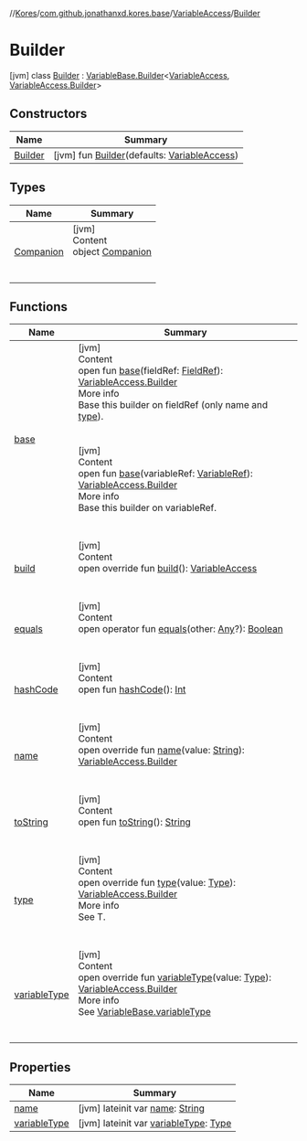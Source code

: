//[Kores](../../../index.md)/[com.github.jonathanxd.kores.base](../../index.md)/[VariableAccess](../index.md)/[Builder](index.md)



# Builder  
 [jvm] class [Builder](index.md) : [VariableBase.Builder](../../-variable-base/-builder/index.md)<[VariableAccess](../index.md), [VariableAccess.Builder](index.md)>    


## Constructors  
  
|  Name|  Summary| 
|---|---|
| <a name="com.github.jonathanxd.kores.base/VariableAccess.Builder/Builder/#com.github.jonathanxd.kores.base.VariableAccess/PointingToDeclaration/"></a>[Builder](-builder.md)| <a name="com.github.jonathanxd.kores.base/VariableAccess.Builder/Builder/#com.github.jonathanxd.kores.base.VariableAccess/PointingToDeclaration/"></a> [jvm] fun [Builder](-builder.md)(defaults: [VariableAccess](../index.md))   <br>


## Types  
  
|  Name|  Summary| 
|---|---|
| <a name="com.github.jonathanxd.kores.base/VariableAccess.Builder.Companion///PointingToDeclaration/"></a>[Companion](-companion/index.md)| <a name="com.github.jonathanxd.kores.base/VariableAccess.Builder.Companion///PointingToDeclaration/"></a>[jvm]  <br>Content  <br>object [Companion](-companion/index.md)  <br><br><br>


## Functions  
  
|  Name|  Summary| 
|---|---|
| <a name="com.github.jonathanxd.kores.base/VariableBase.Builder/base/#com.github.jonathanxd.kores.common.FieldRef/PointingToDeclaration/"></a>[base](../../-variable-base/-builder/base.md)| <a name="com.github.jonathanxd.kores.base/VariableBase.Builder/base/#com.github.jonathanxd.kores.common.FieldRef/PointingToDeclaration/"></a>[jvm]  <br>Content  <br>open fun [base](../../-variable-base/-builder/base.md)(fieldRef: [FieldRef](../../../com.github.jonathanxd.kores.common/-field-ref/index.md)): [VariableAccess.Builder](index.md)  <br>More info  <br>Base this builder on fieldRef (only name and [type](../../-variable-base/-builder/type.md)).  <br><br><br>[jvm]  <br>Content  <br>open fun [base](../../-variable-base/-builder/base.md)(variableRef: [VariableRef](../../../com.github.jonathanxd.kores.common/-variable-ref/index.md)): [VariableAccess.Builder](index.md)  <br>More info  <br>Base this builder on variableRef.  <br><br><br>
| <a name="com.github.jonathanxd.kores.base/VariableAccess.Builder/build/#/PointingToDeclaration/"></a>[build](build.md)| <a name="com.github.jonathanxd.kores.base/VariableAccess.Builder/build/#/PointingToDeclaration/"></a>[jvm]  <br>Content  <br>open override fun [build](build.md)(): [VariableAccess](../index.md)  <br><br><br>
| <a name="kotlin/Any/equals/#kotlin.Any?/PointingToDeclaration/"></a>[equals](../../../com.github.jonathanxd.kores.util/-simple-resolver/index.md#%5Bkotlin%2FAny%2Fequals%2F%23kotlin.Any%3F%2FPointingToDeclaration%2F%5D%2FFunctions%2F-1211764316)| <a name="kotlin/Any/equals/#kotlin.Any?/PointingToDeclaration/"></a>[jvm]  <br>Content  <br>open operator fun [equals](../../../com.github.jonathanxd.kores.util/-simple-resolver/index.md#%5Bkotlin%2FAny%2Fequals%2F%23kotlin.Any%3F%2FPointingToDeclaration%2F%5D%2FFunctions%2F-1211764316)(other: [Any](https://kotlinlang.org/api/latest/jvm/stdlib/kotlin/-any/index.html)?): [Boolean](https://kotlinlang.org/api/latest/jvm/stdlib/kotlin/-boolean/index.html)  <br><br><br>
| <a name="kotlin/Any/hashCode/#/PointingToDeclaration/"></a>[hashCode](../../../com.github.jonathanxd.kores.util/-simple-resolver/index.md#%5Bkotlin%2FAny%2FhashCode%2F%23%2FPointingToDeclaration%2F%5D%2FFunctions%2F-1211764316)| <a name="kotlin/Any/hashCode/#/PointingToDeclaration/"></a>[jvm]  <br>Content  <br>open fun [hashCode](../../../com.github.jonathanxd.kores.util/-simple-resolver/index.md#%5Bkotlin%2FAny%2FhashCode%2F%23%2FPointingToDeclaration%2F%5D%2FFunctions%2F-1211764316)(): [Int](https://kotlinlang.org/api/latest/jvm/stdlib/kotlin/-int/index.html)  <br><br><br>
| <a name="com.github.jonathanxd.kores.base/VariableAccess.Builder/name/#kotlin.String/PointingToDeclaration/"></a>[name](name.md)| <a name="com.github.jonathanxd.kores.base/VariableAccess.Builder/name/#kotlin.String/PointingToDeclaration/"></a>[jvm]  <br>Content  <br>open override fun [name](name.md)(value: [String](https://kotlinlang.org/api/latest/jvm/stdlib/kotlin/-string/index.html)): [VariableAccess.Builder](index.md)  <br><br><br>
| <a name="kotlin/Any/toString/#/PointingToDeclaration/"></a>[toString](../../../com.github.jonathanxd.kores.util/-simple-resolver/index.md#%5Bkotlin%2FAny%2FtoString%2F%23%2FPointingToDeclaration%2F%5D%2FFunctions%2F-1211764316)| <a name="kotlin/Any/toString/#/PointingToDeclaration/"></a>[jvm]  <br>Content  <br>open fun [toString](../../../com.github.jonathanxd.kores.util/-simple-resolver/index.md#%5Bkotlin%2FAny%2FtoString%2F%23%2FPointingToDeclaration%2F%5D%2FFunctions%2F-1211764316)(): [String](https://kotlinlang.org/api/latest/jvm/stdlib/kotlin/-string/index.html)  <br><br><br>
| <a name="com.github.jonathanxd.kores.base/VariableBase.Builder/type/#java.lang.reflect.Type/PointingToDeclaration/"></a>[type](../../-variable-base/-builder/type.md)| <a name="com.github.jonathanxd.kores.base/VariableBase.Builder/type/#java.lang.reflect.Type/PointingToDeclaration/"></a>[jvm]  <br>Content  <br>open override fun [type](../../-variable-base/-builder/type.md)(value: [Type](https://docs.oracle.com/javase/8/docs/api/java/lang/reflect/Type.html)): [VariableAccess.Builder](index.md)  <br>More info  <br>See T.  <br><br><br>
| <a name="com.github.jonathanxd.kores.base/VariableAccess.Builder/variableType/#java.lang.reflect.Type/PointingToDeclaration/"></a>[variableType](variable-type.md)| <a name="com.github.jonathanxd.kores.base/VariableAccess.Builder/variableType/#java.lang.reflect.Type/PointingToDeclaration/"></a>[jvm]  <br>Content  <br>open override fun [variableType](variable-type.md)(value: [Type](https://docs.oracle.com/javase/8/docs/api/java/lang/reflect/Type.html)): [VariableAccess.Builder](index.md)  <br>More info  <br>See [VariableBase.variableType](../../-variable-base/variable-type.md)  <br><br><br>


## Properties  
  
|  Name|  Summary| 
|---|---|
| <a name="com.github.jonathanxd.kores.base/VariableAccess.Builder/name/#/PointingToDeclaration/"></a>[name](name.md)| <a name="com.github.jonathanxd.kores.base/VariableAccess.Builder/name/#/PointingToDeclaration/"></a> [jvm] lateinit var [name](name.md): [String](https://kotlinlang.org/api/latest/jvm/stdlib/kotlin/-string/index.html)   <br>
| <a name="com.github.jonathanxd.kores.base/VariableAccess.Builder/variableType/#/PointingToDeclaration/"></a>[variableType](variable-type.md)| <a name="com.github.jonathanxd.kores.base/VariableAccess.Builder/variableType/#/PointingToDeclaration/"></a> [jvm] lateinit var [variableType](variable-type.md): [Type](https://docs.oracle.com/javase/8/docs/api/java/lang/reflect/Type.html)   <br>

